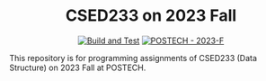 <div align="center">
  <h1>CSED233 on 2023 Fall</h1>

[![Build and Test](https://github.com/yehogwon/csed233-assignment/actions/workflows/cmake-ci.yml/badge.svg)](https://github.com/yehogwon/csed233-assignment/actions/workflows/cmake-ci.yml) [![POSTECH - 2023-F](https://img.shields.io/static/v1?label=POSTECH&message=2023-F&color=C80150)](https://www.postech.ac.kr/eng/)

</div>

This repository is for programming assignments of CSED233 (Data Structure) on 2023 Fall at POSTECH. 
